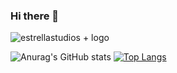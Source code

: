 ### Hi there 👋

![estrellastudios + logo](https://github.com/BlommamPro/BlommamPro/assets/55925490/1081fdd4-97e6-463d-93ed-e52ab12a2b47)


![Anurag's GitHub stats](https://github-readme-stats.vercel.app/api?username=blommampro&show_icons=true&theme=radical) [![Top Langs](https://github-readme-stats.vercel.app/api/top-langs/?username=blommampro&layout=compact)](https://github.com/blommampro/github-readme-stats)



<!--
**BlommamPro/BlommamPro** is a ✨ _special_ ✨ repository because its `README.md` (this file) appears on your GitHub profile.

Here are some ideas to get you started:

- 🔭 I’m currently working on ...
- 🌱 I’m currently learning ...
- 👯 I’m looking to collaborate on ...
- 🤔 I’m looking for help with ...
- 💬 Ask me about ...
- 📫 How to reach me: ...
- 😄 Pronouns: ...
- ⚡ Fun fact: ...
-->
